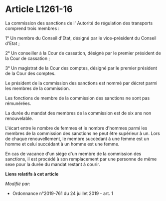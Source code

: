 # Article L1261-16

La commission des sanctions de l'       Autorité de régulation des transports comprend trois membres : 

1° Un membre du Conseil d'Etat, désigné par le vice-président du Conseil d'Etat ; 

2° Un conseiller à la Cour de cassation, désigné par le premier président de la Cour de cassation ; 

3° Un magistrat de la Cour des comptes, désigné par le premier président de la Cour des comptes. 

Le président de la commission des sanctions est nommé par décret parmi les membres de la commission. 

Les fonctions de membre de la commission des sanctions ne sont pas rémunérées. 

La durée du mandat des membres de la commission est de six ans non renouvelable. 

L'écart entre le nombre de femmes et le nombre d'hommes parmi les membres de la commission des sanctions ne peut être
supérieur à un. Lors de chaque renouvellement, le membre succédant à une femme est un homme et celui succédant à un homme est
une femme. 

En cas de vacance d'un siège d'un membre de la commission des sanctions, il est procédé à son remplacement par une personne
de même sexe pour la durée du mandat restant à courir.

**Liens relatifs à cet article**

_Modifié par_:

  - Ordonnance n°2019-761 du 24 juillet 2019 - art. 1
